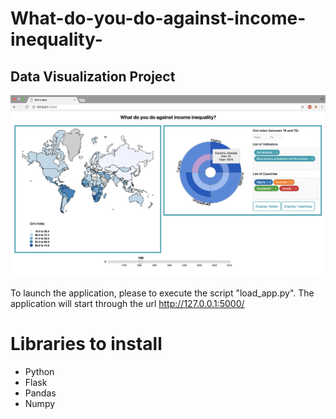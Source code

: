 # What-do-you-do-against-income-inequality-
## Data Visualization Project


<p align="center">
  <img src="https://github.com/logit12/What-do-you-do-against-income-inequality-/blob/master/Gini_Index_Study.png" width="1000"/>
</p>

To launch the application, please to execute the script "load_app.py". The application will start through the url http://127.0.0.1:5000/

# Libraries to install
- Python
- Flask
- Pandas
- Numpy


